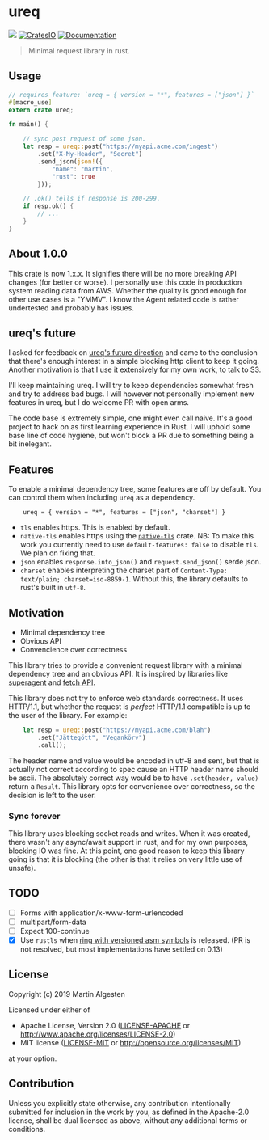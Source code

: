 # ureq

![](https://github.com/algesten/ureq/workflows/CI/badge.svg)
[![CratesIO](https://img.shields.io/crates/v/ureq.svg)](https://crates.io/crates/ureq)
[![Documentation](https://docs.rs/ureq/badge.svg)](https://docs.rs/ureq)

> Minimal request library in rust.

## Usage

```rust
// requires feature: `ureq = { version = "*", features = ["json"] }`
#[macro_use]
extern crate ureq;

fn main() {

    // sync post request of some json.
    let resp = ureq::post("https://myapi.acme.com/ingest")
        .set("X-My-Header", "Secret")
        .send_json(json!({
            "name": "martin",
            "rust": true
        }));

    // .ok() tells if response is 200-299.
    if resp.ok() {
        // ...
    }
}
```

## About 1.0.0

This crate is now 1.x.x. It signifies there will be no more breaking
API changes (for better or worse). I personally use this code in
production system reading data from AWS. Whether the quality is good
enough for other use cases is a "YMMV". I know the Agent related code
is rather  undertested and probably has issues.

## ureq's future

I asked for feedback on [ureq's future
direction](https://www.reddit.com/r/rust/comments/eu6qg8/future_of_ureq_http_client_library/)
and came to the conclusion that there's enough interest in a simple
blocking http client to keep it going. Another motivation is that I
use it extensively for my own work, to talk to S3.

I'll keep maintaining ureq. I will try to keep dependencies somewhat
fresh and try to address bad bugs. I will however not personally
implement new features in ureq, but I do welcome PR with open arms.

The code base is extremely simple, one might even call naive. It's a
good project to hack on as first learning experience in Rust. I will
uphold some base line of code hygiene, but won't block a PR due to
something being a bit inelegant.

## Features

To enable a minimal dependency tree, some features are off by default.
You can control them when including `ureq` as a dependency.

```
    ureq = { version = "*", features = ["json", "charset"] }
```

* `tls` enables https. This is enabled by default.
* `native-tls` enables https using the [`native-tls`](https://crates.io/crates/native-tls) crate. 
  NB: To make this work you currently need to use `default-features: false` to disable `tls`.
  We plan on fixing that.
* `json` enables `response.into_json()` and `request.send_json()` serde json.
* `charset` enables interpreting the charset part of
  `Content-Type: text/plain; charset=iso-8859-1`. Without this, the library
  defaults to rust's built in `utf-8`.

## Motivation

  * Minimal dependency tree
  * Obvious API
  * Convencience over correctness

This library tries to provide a convenient request library with a minimal dependency
tree and an obvious API. It is inspired by libraries like
[superagent](http://visionmedia.github.io/superagent/) and
[fetch API](https://developer.mozilla.org/en-US/docs/Web/API/Fetch_API).

This library does not try to enforce web standards correctness. It uses HTTP/1.1,
but whether the request is _perfect_ HTTP/1.1 compatible is up to the user of the
library. For example:

```rust
    let resp = ureq::post("https://myapi.acme.com/blah")
        .set("Jättegött", "Vegankörv")
        .call();
```

The header name and value would be encoded in utf-8 and sent, but that is actually not
correct according to spec cause an HTTP header name should be ascii. The absolutely
correct way would be to have `.set(header, value)` return a `Result`. This library opts
for convenience over correctness, so the decision is left to the user.

### Sync forever

This library uses blocking socket reads and writes. When it was
created, there wasn't any async/await support in rust, and for my own
purposes, blocking IO was fine. At this point, one good reason to keep
this library going is that it is blocking (the other is that it relies
on very little use of unsafe).

## TODO

- [ ] Forms with application/x-www-form-urlencoded
- [ ] multipart/form-data
- [ ] Expect 100-continue
- [x] Use `rustls` when [ring with versioned asm symbols](https://github.com/briansmith/ring/pull/619) is released. (PR is not resolved, but most implementations have settled on 0.13)

## License

Copyright (c) 2019 Martin Algesten

Licensed under either of

 * Apache License, Version 2.0
   ([LICENSE-APACHE](LICENSE-APACHE) or http://www.apache.org/licenses/LICENSE-2.0)
 * MIT license
   ([LICENSE-MIT](LICENSE-MIT) or http://opensource.org/licenses/MIT)

at your option.

## Contribution

Unless you explicitly state otherwise, any contribution intentionally submitted
for inclusion in the work by you, as defined in the Apache-2.0 license, shall be
dual licensed as above, without any additional terms or conditions.
